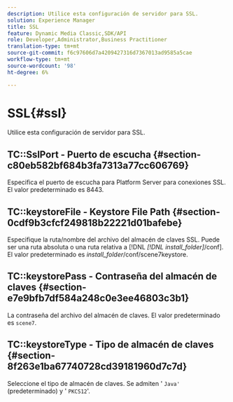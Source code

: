 ```yaml
---
description: Utilice esta configuración de servidor para SSL.
solution: Experience Manager
title: SSL
feature: Dynamic Media Classic,SDK/API
role: Developer,Administrator,Business Practitioner
translation-type: tm+mt
source-git-commit: f6c97606d7a4209427316d7367013ad9585a5cae
workflow-type: tm+mt
source-wordcount: '98'
ht-degree: 6%

---
```



# SSL{#ssl}

Utilice esta configuración de servidor para SSL.

## TC::SslPort - Puerto de escucha {#section-c80eb582bf684b3fa7313a77cc606769}

Especifica el puerto de escucha para Platform Server para conexiones SSL. El valor predeterminado es 8443.

## TC::keystoreFile - Keystore File Path {#section-0cdf9b3cfcf249818b22221d01bafebe}

Especifique la ruta/nombre del archivo del almacén de claves SSL. Puede ser una ruta absoluta o una ruta relativa a [!DNL *[!DNL install_folder]*/conf]. El valor predeterminado es *install_folder*/conf/scene7keystore.

## TC::keystorePass - Contraseña del almacén de claves {#section-e7e9bfb7df584a248c0e3ee46803c3b1}

La contraseña del archivo del almacén de claves. El valor predeterminado es `scene7`.

## TC::keystoreType - Tipo de almacén de claves {#section-8f263e1ba67740728cd39181960d7c7d}

Seleccione el tipo de almacén de claves. Se admiten &#39; `Java'` (predeterminado) y &#39; `PKCS12`&#39;.
